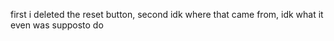 first i deleted the reset button, second idk where that came from, idk what it even was supposto do
